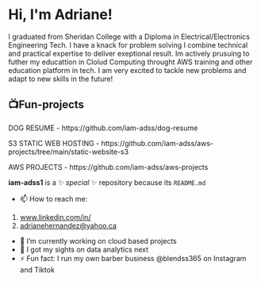 <h1>Hi, I'm Adriane! </h1>

<p> I graduated from Sheridan College with a Diploma in Electrical/Electronics Engineering Tech. I have a knack for problem solving I combine technical and practical expertise to deliver exeptional result. Im actively prusuing to futher my educattion in Clolud Computing throught AWS training and other education platform in tech. I am very excited to tackle new problems and adapt to new skills in the future! </p>

<h2>📺Fun-projects </h2>

<p> DOG RESUME - https://github.com/iam-adss/dog-resume</p>
<p>S3 STATIC WEB HOSTING - https://github.com/iam-adss/aws-projects/tree/main/static-website-s3</p>
<p>AWS PROJECTS -  https://github.com/iam-adss/aws-projects</p>

**iam-adss1** is a ✨ _special_ ✨ repository because its `README.md`

- 📫 How to reach me:
1. www.linkedin.com/in/
2. adrianehernandez@yahoo.ca

- 🔭 I’m currently working on cloud based projects
- 📄 I got my sights on data analytics next
- ⚡ Fun fact: I run my own barber business @blendss365 on Instagram and Tiktok

